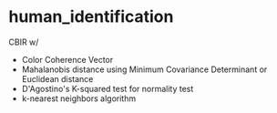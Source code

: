 # human_identification

CBIR w/
- Color Coherence Vector
- Mahalanobis distance using Minimum Covariance Determinant or Euclidean distance
- D'Agostino's K-squared test for normality test
- k-nearest neighbors algorithm
